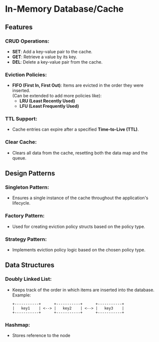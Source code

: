 # In-Memory Database/Cache

## Features

### CRUD Operations:
- **SET**: Add a key-value pair to the cache.
- **GET**: Retrieve a value by its key.
- **DEL**: Delete a key-value pair from the cache.

### Eviction Policies:
- **FIFO (First In, First Out)**: Items are evicted in the order they were inserted.  
  (Can be extended to add more policies like):
  - **LRU (Least Recently Used)**
  - **LFU (Least Frequently Used)**

### TTL Support:
- Cache entries can expire after a specified **Time-to-Live (TTL)**.

### Clear Cache:
- Clears all data from the cache, resetting both the data map and the queue.

## Design Patterns

### Singleton Pattern:
- Ensures a single instance of the cache throughout the application's lifecycle.

### Factory Pattern:
- Used for creating eviction policy structs based on the policy type.

### Strategy Pattern:
- Implements eviction policy logic based on the chosen policy type.

## Data Structures

### Doubly Linked List:
- Keeps track of the order in which items are inserted into the database.  
  Example:

  ```plaintext
  +-----------+      +-----------+      +-----------+
  |   key1    | <--> |   key2    | <--> |   key3    |
  +-----------+      +-----------+      +-----------+

### Hashmap:
- Stores reference to the node
